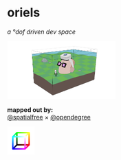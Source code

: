 # oriels
*a &deg;dof driven dev space*  

<img src='zrc/markberg.png' width="50%">

**mapped out by:**  
<a href='https://ethanmerchant.com'>@spatialfree</a> &times; <a href='https://twitter.com/opendegree'>@opendegree</a>

<img src='zrc/channel-icon-tranparent.png' width="64px">  
